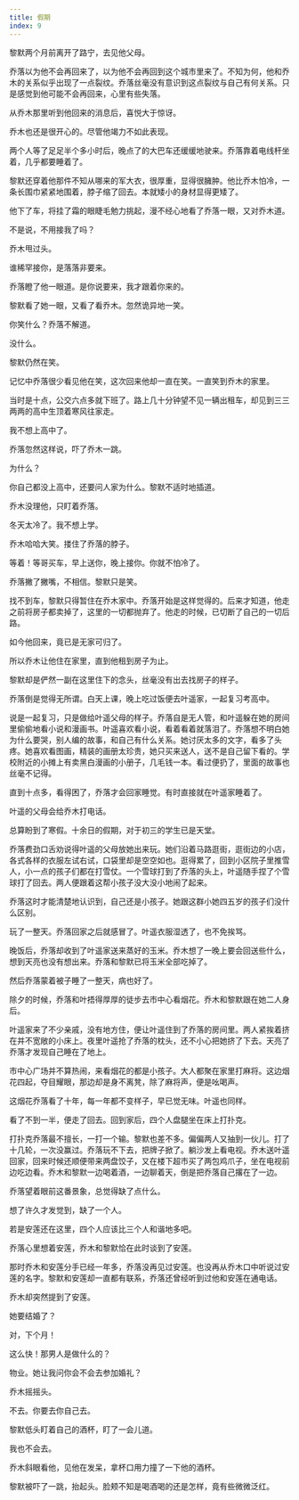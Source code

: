 ```yaml
---
title: 假期
index: 9
---
```


黎默两个月前离开了路宁，去见他父母。                      

乔落以为他不会再回来了，以为他不会再回到这个城市里来了。不知为何，他和乔木的关系似乎出现了一点裂纹。乔落丝毫没有意识到这点裂纹与自己有何关系。只是感觉到他可能不会再回来，心里有些失落。

从乔木那里听到他回来的消息后，喜悦大于惊讶。

乔木也还是很开心的。尽管他竭力不如此表现。

两个人等了足足半个多小时后，晚点了的大巴车还缓缓地驶来。乔落靠着电线杆坐着，几乎都要睡着了。

黎默还穿着他那件不知从哪来的军大衣，很厚重，显得很臃肿。他比乔木怕冷，一条长围巾紧紧地围着，脖子缩了回去。本就矮小的身材显得更矮了。

他下了车，将挂了霜的眼睫毛勉力挑起，漫不经心地看了乔落一眼，又对乔木道。

不是说，不用接我了吗？

乔木甩过头。

谁稀罕接你，是落落非要来。

乔落瞪了他一眼道。是你说要来，我才跟着你来的。

黎默看了她一眼，又看了看乔木。忽然诡异地一笑。

你笑什么？乔落不解道。

没什么。

黎默仍然在笑。

记忆中乔落很少看见他在笑，这次回来他却一直在笑。一直笑到乔木的家里。

当时是十点，公交六点多就下班了。路上几十分钟望不见一辆出租车，却见到三三两两的高中生顶着寒风往家走。

我不想上高中了。

乔落忽然这样说，吓了乔木一跳。

为什么？

你自己都没上高中，还要问人家为什么。黎默不适时地插道。

乔木没理他，只盯着乔落。

冬天太冷了。我不想上学。

乔木哈哈大笑。搂住了乔落的脖子。

等着！等哥买车，早上送你，晚上接你。你就不怕冷了。

乔落撇了撇嘴，不相信。黎默只是笑。

找不到车，黎默只得暂住在乔木家中。乔落开始是这样觉得的。后来才知道，他走之前将房子都卖掉了，这里的一切都抛弃了。他走的时候，已切断了自己的一切后路。

如今他回来，竟已是无家可归了。

所以乔木让他住在家里，直到他租到房子为止。

黎默却是俨然一副在这里住下的念头，丝毫没有出去找房子的样子。

乔落倒是觉得无所谓。白天上课，晚上吃过饭便去叶遥家，一起复习考高中。

说是一起复习，只是做给叶遥父母的样子。乔落自是无人管，和叶遥躲在她的房间里偷偷地看小说和漫画书。叶遥喜欢看小说，看着看着就落泪了。乔落想不明白她为什么要哭，别人编的故事，和自己有什么关系。她讨厌太多的文字，看多了头疼。她喜欢看图画，精装的画册太珍贵，她只买来送人，送不是自己留下看的。学校附近的小摊上有卖黑白漫画的小册子，几毛钱一本。看过便扔了，里面的故事也丝毫不记得。

直到十点多，看得困了，乔落才会回家睡觉。有时直接就在叶遥家睡着了。

叶遥的父母会给乔木打电话。

总算盼到了寒假。十余日的假期，对于初三的学生已是天堂。

乔落费劲口舌劝说得叶遥的父母放她出来玩。她们沿着马路逛街，逛街边的小店，各式各样的衣服左试右试，口袋里却是空空如也。逛得累了，回到小区院子里推雪人，小一点的孩子们都在打雪仗。一个雪球打到了乔落的头上，叶遥随手捏了个雪球打了回去。两人便跟着这帮小孩子没大没小地闹了起来。

乔落这时才能清楚地认识到，自己还是小孩子。她跟这群小她四五岁的孩子们没什么区别。

玩了一整天。乔落回家之后就感冒了。叶遥衣服湿透了，也不免挨骂。

晚饭后，乔落却收到了叶遥家送来蒸好的玉米。乔木想了一晚上要会回送些什么，想到天亮也没有想出来。乔落和黎默已将玉米全部吃掉了。

然后乔落蒙着被子睡了一整天，病也好了。

除夕的时候，乔落和叶捂得厚厚的徒步去市中心看烟花。乔木和黎默跟在她二人身后。

叶遥家来了不少亲戚，没有地方住，便让叶遥住到了乔落的房间里。两人紧挨着挤在并不宽敞的小床上。夜里叶遥抢了乔落的枕头，还不小心把她挤了下去。天亮了乔落才发现自己睡在了地上。

市中心广场并不算热闹，来看烟花的都是小孩子。大人都聚在家里打麻将。这边烟花四起，夺目耀眼，那边却是身不离凳，除了麻将声，便是吆喝声。

这烟花乔落看了十年，每一年都不变样子，早已觉无味。叶遥也同样。

看了不到一半，便走了回去。回到家后，四个人盘腿坐在床上打扑克。

打扑克乔落最不擅长，一打一个输。黎默也差不多。偏偏两人又抽到一伙儿。打了十几轮，一次没赢过。乔落玩不下去，把牌子掀了。躺沙发上看电视。乔木送叶遥回家，回来时候还顺便带来两盘饺子，又在楼下超市买了两包鸡爪子，坐在电视前边吃边看。乔木和黎默一边喝着酒，一边聊着天，倒是把乔落自己撂在了一边。

乔落望着眼前这番景象，总觉得缺了点什么。

想了许久才发觉到，缺了一个人。

若是安莲还在这里，四个人应该比三个人和谐地多吧。

乔落心里想着安莲，乔木和黎默恰在此时谈到了安莲。

那时乔木和安莲分手已经一年多，乔落没再见过安莲。也没再从乔木口中听说过安莲的名字。黎默和安莲却一直都有联系，乔落还曾经听到过他和安莲在通电话。

乔木却突然提到了安莲。

她要结婚了？

对，下个月！

这么快！那男人是做什么的？

物业。她让我问你会不会去参加婚礼？

乔木摇摇头。

不去。你要去你自己去。

黎默低头盯着自己的酒杯，盯了一会儿道。

我也不会去。

乔木斜眼看他，见他在发呆，拿杯口用力撞了一下他的酒杯。

黎默被吓了一跳，抬起头。脸颊不知是喝酒喝的还是怎样，竟有些微微泛红。
